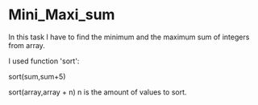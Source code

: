 # Mini_Maxi_sum
In this task I have to find the minimum and the maximum sum of integers from array.

I used function 'sort':

sort(sum,sum+5)

sort(array,array + n)
n is the amount of values to sort.
